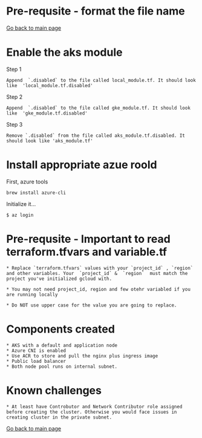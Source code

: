 # Pre-requsite  - format the file name
[Go back to main page](../README.md)


# Enable the aks module
Step 1
```
Append  `.disabled` to the file called local_module.tf. It should look like  'local_module.tf.disabled'
```
Step 2
```
Append  `.disabled` to the file called gke_module.tf. It should look like  'gke_module.tf.disabled'
```
Step 3
```
Remove `.disabled` from the file called aks_module.tf.disabled. It should look like 'aks_module.tf'
```
# Install appropriate azue roold
First, azure tools 
```
brew install azure-cli

```
Initialize it...

```shell
$ az login
```

# Pre-requsite - Important to read  terraform.tfvars and variable.tf

```
* Replace `terraform.tfvars` values with your `project_id` , `region` and other variables. Your  `project_id` &  `region`  must match the project you've initialized gcloud with. 

* You may not need project_id, region and few otehr variabled if you are running locally

* Do NOT use upper case for the value you are going to replace.
```
# Components created
```
* AKS with a default and application node
* Azure CNI is enabled
* Use ACR to store and pull the nginx plus ingress image
* Public load balancer
* Both node pool runs on internal subnet.
```

# Known challenges

```
* At least have Controbutor and Network Contributor role assigned before creating the cluster. Otherwise you would face issues in creating cluster in the private subnet.
```

[Go back to main page](../README.md)